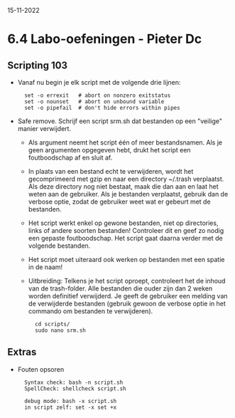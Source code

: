 15-11-2022

# 6.4 Labo-oefeningen - Pieter Dc

## Scripting 103

- Vanaf nu begin je elk script met de volgende drie lijnen:

        set -o errexit   # abort on nonzero exitstatus
        set -o nounset   # abort on unbound variable
        set -o pipefail  # don't hide errors within pipes

- Safe remove. Schrijf een script srm.sh dat bestanden op een "veilige" manier verwijdert.

    - Als argument neemt het script één of meer bestandsnamen. Als je geen argumenten opgegeven hebt, drukt het script een foutboodschap af en sluit af.

    - In plaats van een bestand echt te verwijderen, wordt het gecomprimeerd met gzip en naar een directory ~/.trash verplaatst. Als deze directory nog niet bestaat, maak die dan aan en laat het weten aan de gebruiker. Als je bestanden verplaatst, gebruik dan de verbose optie, zodat de gebruiker weet wat er gebeurt met de bestanden.

    - Het script werkt enkel op gewone bestanden, niet op directories, links of andere soorten bestanden! Controleer dit en geef zo nodig een gepaste foutboodschap. Het script gaat daarna verder met de volgende bestanden.

    - Het script moet uiteraard ook werken op bestanden met een spatie in de naam!

    - Uitbreiding: Telkens je het script oproept, controleert het de inhoud van de trash-folder. Alle bestanden die ouder zijn dan 2 weken worden definitief verwijderd. Je geeft de gebruiker een melding van de verwijderde bestanden (gebruik gewoon de verbose optie in het commando om bestanden te verwijderen).


        
            cd scripts/
            sudo nano srm.sh

## Extras

- Fouten opsoren

        Syntax check: bash -n script.sh
        SpellCheck: shellcheck script.sh

        debug mode: bash -x script.sh
        in script zelf: set -x set +x
        